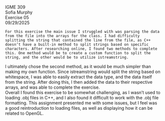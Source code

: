 IGME 309  
Sofia Murphy  
Exercise 05  
09/29/2025

	  
	For this exercise the main issue I struggled with was parsing the data from the file into the arrays for the class. I had difficulty splitting the string that contained the line from the file, as C++ doesn’t have a built-in method to split strings based on specific characters. After researching online, I found two methods to complete this. One method would be to create a custom function to split the string, and the other would be to utilize istreamstring.   
I ultimately chose the second method, as it would be much simpler than making my own function. Since istreamstring would split the string based on whitespace, I was able to easily extract the data type, and the data itself from the string. After doing this, I then added the data to their respective arrays, and was able to complete the exercise.   
Overall I found this exercise to be somewhat challenging, as I wasn’t used to loading .obj files in C++, and I also found it difficult to work with the .obj file formatting. This assignment presented me with some issues, but I feel was a good reintroduction to loading files, as well as displaying how it can be related to OpenGL.  